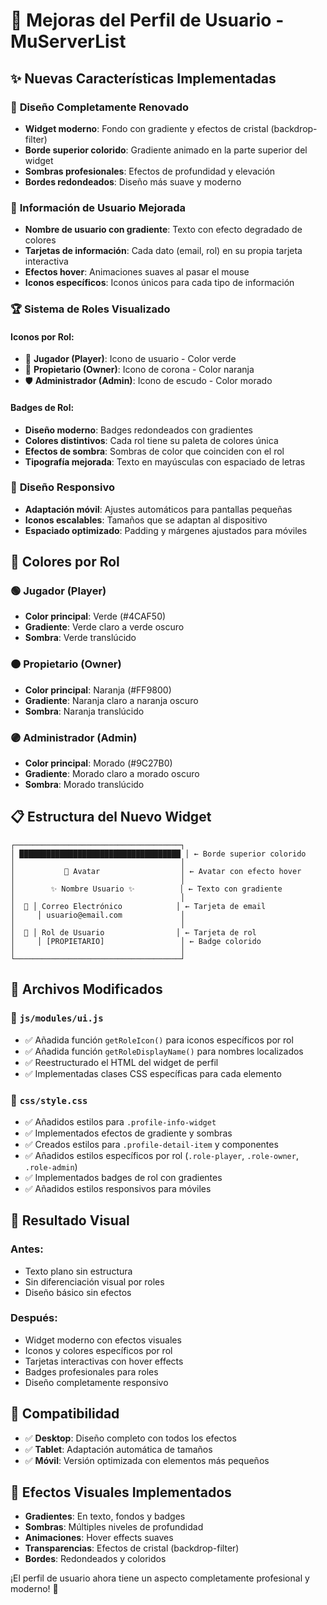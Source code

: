 # 🎨 Mejoras del Perfil de Usuario - MuServerList

## ✨ Nuevas Características Implementadas

### 🔧 **Diseño Completamente Renovado**
- **Widget moderno**: Fondo con gradiente y efectos de cristal (backdrop-filter)
- **Borde superior colorido**: Gradiente animado en la parte superior del widget
- **Sombras profesionales**: Efectos de profundidad y elevación
- **Bordes redondeados**: Diseño más suave y moderno

### 👤 **Información de Usuario Mejorada**
- **Nombre de usuario con gradiente**: Texto con efecto degradado de colores
- **Tarjetas de información**: Cada dato (email, rol) en su propia tarjeta interactiva
- **Efectos hover**: Animaciones suaves al pasar el mouse
- **Iconos específicos**: Iconos únicos para cada tipo de información

### 🏆 **Sistema de Roles Visualizado**

#### **Iconos por Rol:**
- 👤 **Jugador (Player)**: Icono de usuario - Color verde
- 👑 **Propietario (Owner)**: Icono de corona - Color naranja
- 🛡️ **Administrador (Admin)**: Icono de escudo - Color morado

#### **Badges de Rol:**
- **Diseño moderno**: Badges redondeados con gradientes
- **Colores distintivos**: Cada rol tiene su paleta de colores única
- **Efectos de sombra**: Sombras de color que coinciden con el rol
- **Tipografía mejorada**: Texto en mayúsculas con espaciado de letras

### 📱 **Diseño Responsivo**
- **Adaptación móvil**: Ajustes automáticos para pantallas pequeñas
- **Iconos escalables**: Tamaños que se adaptan al dispositivo
- **Espaciado optimizado**: Padding y márgenes ajustados para móviles

## 🎯 **Colores por Rol**

### 🟢 **Jugador (Player)**
- **Color principal**: Verde (#4CAF50)
- **Gradiente**: Verde claro a verde oscuro
- **Sombra**: Verde translúcido

### 🟠 **Propietario (Owner)**
- **Color principal**: Naranja (#FF9800)
- **Gradiente**: Naranja claro a naranja oscuro
- **Sombra**: Naranja translúcido

### 🟣 **Administrador (Admin)**
- **Color principal**: Morado (#9C27B0)
- **Gradiente**: Morado claro a morado oscuro
- **Sombra**: Morado translúcido

## 📋 **Estructura del Nuevo Widget**

```
┌─────────────────────────────────────┐
│ ████████████████████████████████████ │ ← Borde superior colorido
│                                     │
│           👤 Avatar                  │ ← Avatar con efecto hover
│                                     │
│        ✨ Nombre Usuario ✨          │ ← Texto con gradiente
│                                     │
│  📧 │ Correo Electrónico            │ ← Tarjeta de email
│     │ usuario@email.com             │
│                                     │
│  👑 │ Rol de Usuario                │ ← Tarjeta de rol
│     │ [PROPIETARIO]                 │ ← Badge colorido
│                                     │
└─────────────────────────────────────┘
```

## 🔧 **Archivos Modificados**

### 📄 `js/modules/ui.js`
- ✅ Añadida función `getRoleIcon()` para iconos específicos por rol
- ✅ Añadida función `getRoleDisplayName()` para nombres localizados
- ✅ Reestructurado el HTML del widget de perfil
- ✅ Implementadas clases CSS específicas para cada elemento

### 📄 `css/style.css`
- ✅ Añadidos estilos para `.profile-info-widget`
- ✅ Implementados efectos de gradiente y sombras
- ✅ Creados estilos para `.profile-detail-item` y componentes
- ✅ Añadidos estilos específicos por rol (`.role-player`, `.role-owner`, `.role-admin`)
- ✅ Implementados badges de rol con gradientes
- ✅ Añadidos estilos responsivos para móviles

## 🚀 **Resultado Visual**

### **Antes:**
- Texto plano sin estructura
- Sin diferenciación visual por roles
- Diseño básico sin efectos

### **Después:**
- Widget moderno con efectos visuales
- Iconos y colores específicos por rol
- Tarjetas interactivas con hover effects
- Badges profesionales para roles
- Diseño completamente responsivo

## 📱 **Compatibilidad**
- ✅ **Desktop**: Diseño completo con todos los efectos
- ✅ **Tablet**: Adaptación automática de tamaños
- ✅ **Móvil**: Versión optimizada con elementos más pequeños

## 🎨 **Efectos Visuales Implementados**
- **Gradientes**: En texto, fondos y badges
- **Sombras**: Múltiples niveles de profundidad
- **Animaciones**: Hover effects suaves
- **Transparencias**: Efectos de cristal (backdrop-filter)
- **Bordes**: Redondeados y coloridos

¡El perfil de usuario ahora tiene un aspecto completamente profesional y moderno! 🎉
